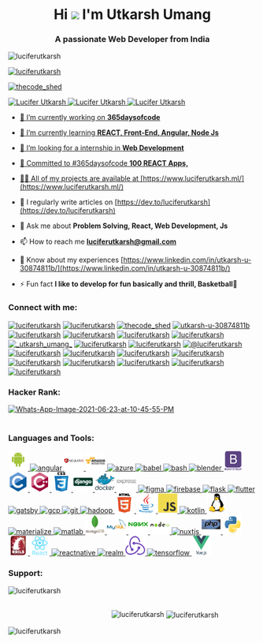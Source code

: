 <h1 align="center">Hi <img src="https://raw.githubusercontent.com/MartinHeinz/MartinHeinz/master/wave.gif" width="30px"> I'm Utkarsh Umang</h1>
<h3 align="center">A passionate Web Developer from India</h3>
<p align="left"> <img src="https://komarev.com/ghpvc/?username=luciferutkarsh&label=Profile%20views&color=0e75b6&style=flat" alt="luciferutkarsh" /> </p>

<p align="left"> <a href="https://github.com/ryo-ma/github-profile-trophy"><img src="https://github-profile-trophy.vercel.app/?username=luciferutkarsh" alt="luciferutkarsh" /></a> </p>

<p align="left"> <a href="https://twitter.com/thecode_shed" target="blank"><img src="https://img.shields.io/twitter/follow/thecode_shed?logo=twitter&style=for-the-badge" alt="thecode_shed" /></a> </p>


<p align="left"> <a href="https://www.linkedin.com/in/utkarsh-u-30874811b/" target="blank"><img src="https://cdns.iconmonstr.com/wp-content/assets/preview/2012/240/iconmonstr-linkedin-3.png" alt="Lucifer Utkarsh" width="42" </a>
<a href="https://www.luciferutkarsh.ml/" target="_blank"><img src="https://img.icons8.com/ios/452/domain.png" alt="Lucifer Utkarsh" width="42" </a>
<a href="https://www.hackerrank.com/utkarsh_umangayu" target="blank"><img src="https://upload.wikimedia.org/wikipedia/commons/4/40/HackerRank_Icon-1000px.png" alt="Lucifer Utkarsh" width="42" </a>
</p>

- 🔭 I’m currently working on **365daysofcode**

- 🌱 I’m currently learning **REACT, Front-End, Angular, Node Js**

- 👯 I’m looking for a internship in **Web Development**

- 🚧 Committed to #365daysofcode **100 REACT Apps,**

- 👨‍💻 All of my projects are available at [https://www.luciferutkarsh.ml/](https://www.luciferutkarsh.ml/)

- 📝 I regularly write articles on [https://dev.to/luciferutkarsh](https://dev.to/luciferutkarsh)

- 💬 Ask me about **Problem Solving, React, Web Development, Js**

- 📫 How to reach me **luciferutkarsh@gmail.com**

- 📄 Know about my experiences [https://www.linkedin.com/in/utkarsh-u-30874811b/](https://www.linkedin.com/in/utkarsh-u-30874811b/)

- ⚡ Fun fact **I like to develop for fun basically and thrill, Basketball🏀**

<h3 align="left">Connect with me:</h3>
<p align="left">
<a href="https://codepen.io/luciferutkarsh" target="blank"><img align="center" src="https://raw.githubusercontent.com/rahuldkjain/github-profile-readme-generator/master/src/images/icons/Social/codepen.svg" alt="luciferutkarsh" height="30" width="40" /></a>
<a href="https://dev.to/luciferutkarsh" target="blank"><img align="center" src="https://cdn.jsdelivr.net/npm/simple-icons@3.0.1/icons/dev-dot-to.svg" alt="luciferutkarsh" height="30" width="40" /></a>
<a href="https://twitter.com/thecode_shed" target="blank"><img align="center" src="https://raw.githubusercontent.com/rahuldkjain/github-profile-readme-generator/master/src/images/icons/Social/twitter.svg" alt="thecode_shed" height="30" width="40" /></a>
<a href="https://linkedin.com/in/utkarsh-u-30874811b" target="blank"><img align="center" src="https://raw.githubusercontent.com/rahuldkjain/github-profile-readme-generator/master/src/images/icons/Social/linked-in-alt.svg" alt="utkarsh-u-30874811b" height="30" width="40" /></a>
<a href="https://stackoverflow.com/users/luciferutkarsh" target="blank"><img align="center" src="https://raw.githubusercontent.com/rahuldkjain/github-profile-readme-generator/master/src/images/icons/Social/stack-overflow.svg" alt="luciferutkarsh" height="30" width="40" /></a>
<a href="https://codesandbox.com/luciferutkarsh" target="blank"><img align="center" src="https://cdn.jsdelivr.net/npm/simple-icons@3.0.1/icons/codesandbox.svg" alt="luciferutkarsh" height="30" width="40" /></a>
<a href="https://kaggle.com/luciferutkarsh" target="blank"><img align="center" src="https://raw.githubusercontent.com/rahuldkjain/github-profile-readme-generator/master/src/images/icons/Social/kaggle.svg" alt="luciferutkarsh" height="30" width="40" /></a>
<a href="https://fb.com/luciferutkarsh" target="blank"><img align="center" src="https://raw.githubusercontent.com/rahuldkjain/github-profile-readme-generator/master/src/images/icons/Social/facebook.svg" alt="luciferutkarsh" height="30" width="40" /></a>
<a href="https://instagram.com/_utkarsh_umang_" target="blank"><img align="center" src="https://raw.githubusercontent.com/rahuldkjain/github-profile-readme-generator/master/src/images/icons/Social/instagram.svg" alt="_utkarsh_umang_" height="30" width="40" /></a>
<a href="https://dribbble.com/luciferutkarsh" target="blank"><img align="center" src="https://raw.githubusercontent.com/rahuldkjain/github-profile-readme-generator/master/src/images/icons/Social/dribbble.svg" alt="luciferutkarsh" height="30" width="40" /></a>
<a href="https://www.behance.net/luciferutkarsh" target="blank"><img align="center" src="https://raw.githubusercontent.com/rahuldkjain/github-profile-readme-generator/master/src/images/icons/Social/behance.svg" alt="luciferutkarsh" height="30" width="40" /></a>
<a href="https://medium.com/@luciferutkarsh" target="blank"><img align="center" src="https://raw.githubusercontent.com/rahuldkjain/github-profile-readme-generator/master/src/images/icons/Social/medium.svg" alt="@luciferutkarsh" height="30" width="40" /></a>
<a href="https://www.youtube.com/c/luciferutkarsh" target="blank"><img align="center" src="https://raw.githubusercontent.com/rahuldkjain/github-profile-readme-generator/master/src/images/icons/Social/youtube.svg" alt="luciferutkarsh" height="30" width="40" /></a>
<a href="https://www.codechef.com/users/luciferutkarsh" target="blank"><img align="center" src="https://cdn.jsdelivr.net/npm/simple-icons@3.1.0/icons/codechef.svg" alt="luciferutkarsh" height="30" width="40" /></a>
<a href="https://www.hackerrank.com/luciferutkarsh" target="blank"><img align="center" src="https://raw.githubusercontent.com/rahuldkjain/github-profile-readme-generator/master/src/images/icons/Social/hackerrank.svg" alt="luciferutkarsh" height="30" width="40" /></a>
<a href="https://codeforces.com/profile/luciferutkarsh" target="blank"><img align="center" src="https://cdn.jsdelivr.net/npm/simple-icons@3.0.1/icons/codeforces.svg" alt="luciferutkarsh" height="30" width="40" /></a>
<a href="https://www.leetcode.com/luciferutkarsh" target="blank"><img align="center" src="https://raw.githubusercontent.com/rahuldkjain/github-profile-readme-generator/master/src/images/icons/Social/leet-code.svg" alt="luciferutkarsh" height="30" width="40" /></a>
<a href="https://www.hackerearth.com/luciferutkarsh" target="blank"><img align="center" src="https://raw.githubusercontent.com/rahuldkjain/github-profile-readme-generator/master/src/images/icons/Social/hackerearth.svg" alt="luciferutkarsh" height="30" width="40" /></a>
<a href="https://auth.geeksforgeeks.org/user/luciferutkarsh" target="blank"><img align="center" src="https://raw.githubusercontent.com/rahuldkjain/github-profile-readme-generator/master/src/images/icons/Social/geeks-for-geeks.svg" alt="luciferutkarsh" height="30" width="40" /></a>
<a href="https://www.topcoder.com/members/luciferutkarsh" target="blank"><img align="center" src="https://cdn.jsdelivr.net/npm/simple-icons@3.0.1/icons/topcoder.svg" alt="luciferutkarsh" height="30" width="40" /></a>
<a href="https://discord.gg/luciferutkarsh" target="blank"><img align="center" src="https://raw.githubusercontent.com/rahuldkjain/github-profile-readme-generator/master/src/images/icons/Social/discord.svg" alt="luciferutkarsh" height="30" width="40" /></a>
</p>

<h3 align="left">Hacker Rank:</h3>
<a href="https://www.hackerrank.com/utkarsh_umangayu"><img src="https://i.ibb.co/LS0FDhf/Whats-App-Image-2021-06-23-at-10-45-55-PM.jpg" alt="Whats-App-Image-2021-06-23-at-10-45-55-PM" border="0"></a><br /><br />

<h3 align="left">Languages and Tools:</h3>
<p align="left"> <a href="https://developer.android.com" target="_blank"> <img src="https://raw.githubusercontent.com/devicons/devicon/master/icons/android/android-original-wordmark.svg" alt="android" width="40" height="40"/> </a> <a href="https://angular.io" target="_blank"> <img src="https://angular.io/assets/images/logos/angular/angular.svg" alt="angular" width="40" height="40"/> </a> <a href="https://angular.io" target="_blank"> <img src="https://raw.githubusercontent.com/devicons/devicon/master/icons/angularjs/angularjs-original-wordmark.svg" alt="angularjs" width="40" height="40"/> </a> <a href="https://aws.amazon.com" target="_blank"> <img src="https://raw.githubusercontent.com/devicons/devicon/master/icons/amazonwebservices/amazonwebservices-original-wordmark.svg" alt="aws" width="40" height="40"/> </a> <a href="https://azure.microsoft.com/en-in/" target="_blank"> <img src="https://www.vectorlogo.zone/logos/microsoft_azure/microsoft_azure-icon.svg" alt="azure" width="40" height="40"/> </a> <a href="https://babeljs.io/" target="_blank"> <img src="https://www.vectorlogo.zone/logos/babeljs/babeljs-icon.svg" alt="babel" width="40" height="40"/> </a> <a href="https://www.gnu.org/software/bash/" target="_blank"> <img src="https://www.vectorlogo.zone/logos/gnu_bash/gnu_bash-icon.svg" alt="bash" width="40" height="40"/> </a> <a href="https://www.blender.org/" target="_blank"> <img src="https://download.blender.org/branding/community/blender_community_badge_white.svg" alt="blender" width="40" height="40"/> </a> <a href="https://getbootstrap.com" target="_blank"> <img src="https://raw.githubusercontent.com/devicons/devicon/master/icons/bootstrap/bootstrap-plain-wordmark.svg" alt="bootstrap" width="40" height="40"/> </a> <a href="https://www.cprogramming.com/" target="_blank"> <img src="https://raw.githubusercontent.com/devicons/devicon/master/icons/c/c-original.svg" alt="c" width="40" height="40"/> </a> <a href="https://www.w3schools.com/cpp/" target="_blank"> <img src="https://raw.githubusercontent.com/devicons/devicon/master/icons/cplusplus/cplusplus-original.svg" alt="cplusplus" width="40" height="40"/> </a> <a href="https://www.w3schools.com/css/" target="_blank"> <img src="https://raw.githubusercontent.com/devicons/devicon/master/icons/css3/css3-original-wordmark.svg" alt="css3" width="40" height="40"/> </a> <a href="https://www.djangoproject.com/" target="_blank"> <img src="https://raw.githubusercontent.com/devicons/devicon/master/icons/django/django-original.svg" alt="django" width="40" height="40"/> </a> <a href="https://www.docker.com/" target="_blank"> <img src="https://raw.githubusercontent.com/devicons/devicon/master/icons/docker/docker-original-wordmark.svg" alt="docker" width="40" height="40"/> </a> <a href="https://expressjs.com" target="_blank"> <img src="https://raw.githubusercontent.com/devicons/devicon/master/icons/express/express-original-wordmark.svg" alt="express" width="40" height="40"/> </a> <a href="https://www.figma.com/" target="_blank"> <img src="https://www.vectorlogo.zone/logos/figma/figma-icon.svg" alt="figma" width="40" height="40"/> </a> <a href="https://firebase.google.com/" target="_blank"> <img src="https://www.vectorlogo.zone/logos/firebase/firebase-icon.svg" alt="firebase" width="40" height="40"/> </a> <a href="https://flask.palletsprojects.com/" target="_blank"> <img src="https://www.vectorlogo.zone/logos/pocoo_flask/pocoo_flask-icon.svg" alt="flask" width="40" height="40"/> </a> <a href="https://flutter.dev" target="_blank"> <img src="https://www.vectorlogo.zone/logos/flutterio/flutterio-icon.svg" alt="flutter" width="40" height="40"/> </a> <a href="https://www.gatsbyjs.com/" target="_blank"> <img src="https://www.vectorlogo.zone/logos/gatsbyjs/gatsbyjs-icon.svg" alt="gatsby" width="40" height="40"/> </a> <a href="https://cloud.google.com" target="_blank"> <img src="https://www.vectorlogo.zone/logos/google_cloud/google_cloud-icon.svg" alt="gcp" width="40" height="40"/> </a> <a href="https://git-scm.com/" target="_blank"> <img src="https://www.vectorlogo.zone/logos/git-scm/git-scm-icon.svg" alt="git" width="40" height="40"/> </a> <a href="https://hadoop.apache.org/" target="_blank"> <img src="https://www.vectorlogo.zone/logos/apache_hadoop/apache_hadoop-icon.svg" alt="hadoop" width="40" height="40"/> </a> <a href="https://www.w3.org/html/" target="_blank"> <img src="https://raw.githubusercontent.com/devicons/devicon/master/icons/html5/html5-original-wordmark.svg" alt="html5" width="40" height="40"/> </a> <a href="https://www.java.com" target="_blank"> <img src="https://raw.githubusercontent.com/devicons/devicon/master/icons/java/java-original.svg" alt="java" width="40" height="40"/> </a> <a href="https://developer.mozilla.org/en-US/docs/Web/JavaScript" target="_blank"> <img src="https://raw.githubusercontent.com/devicons/devicon/master/icons/javascript/javascript-original.svg" alt="javascript" width="40" height="40"/> </a> <a href="https://kotlinlang.org" target="_blank"> <img src="https://www.vectorlogo.zone/logos/kotlinlang/kotlinlang-icon.svg" alt="kotlin" width="40" height="40"/> </a> <a href="https://www.linux.org/" target="_blank"> <img src="https://raw.githubusercontent.com/devicons/devicon/master/icons/linux/linux-original.svg" alt="linux" width="40" height="40"/> </a> <a href="https://materializecss.com/" target="_blank"> <img src="https://raw.githubusercontent.com/prplx/svg-logos/5585531d45d294869c4eaab4d7cf2e9c167710a9/svg/materialize.svg" alt="materialize" width="40" height="40"/> </a> <a href="https://www.mathworks.com/" target="_blank"> <img src="https://upload.wikimedia.org/wikipedia/commons/2/21/Matlab_Logo.png" alt="matlab" width="40" height="40"/> </a> <a href="https://www.mongodb.com/" target="_blank"> <img src="https://raw.githubusercontent.com/devicons/devicon/master/icons/mongodb/mongodb-original-wordmark.svg" alt="mongodb" width="40" height="40"/> </a> <a href="https://www.mysql.com/" target="_blank"> <img src="https://raw.githubusercontent.com/devicons/devicon/master/icons/mysql/mysql-original-wordmark.svg" alt="mysql" width="40" height="40"/> </a> <a href="https://www.nginx.com" target="_blank"> <img src="https://raw.githubusercontent.com/devicons/devicon/master/icons/nginx/nginx-original.svg" alt="nginx" width="40" height="40"/> </a> <a href="https://nodejs.org" target="_blank"> <img src="https://raw.githubusercontent.com/devicons/devicon/master/icons/nodejs/nodejs-original-wordmark.svg" alt="nodejs" width="40" height="40"/> </a> <a href="https://nuxtjs.org/" target="_blank"> <img src="https://www.vectorlogo.zone/logos/nuxtjs/nuxtjs-icon.svg" alt="nuxtjs" width="40" height="40"/> </a> <a href="https://www.php.net" target="_blank"> <img src="https://raw.githubusercontent.com/devicons/devicon/master/icons/php/php-original.svg" alt="php" width="40" height="40"/> </a> <a href="https://www.python.org" target="_blank"> <img src="https://raw.githubusercontent.com/devicons/devicon/master/icons/python/python-original.svg" alt="python" width="40" height="40"/> </a> <a href="https://rubyonrails.org" target="_blank"> <img src="https://raw.githubusercontent.com/devicons/devicon/master/icons/rails/rails-original-wordmark.svg" alt="rails" width="40" height="40"/> </a> <a href="https://reactjs.org/" target="_blank"> <img src="https://raw.githubusercontent.com/devicons/devicon/master/icons/react/react-original-wordmark.svg" alt="react" width="40" height="40"/> </a> <a href="https://reactnative.dev/" target="_blank"> <img src="https://reactnative.dev/img/header_logo.svg" alt="reactnative" width="40" height="40"/> </a> <a href="https://realm.io/" target="_blank"> <img src="https://raw.githubusercontent.com/bestofjs/bestofjs-webui/8665e8c267a0215f3159df28b33c365198101df5/public/logos/realm.svg" alt="realm" width="40" height="40"/> </a> <a href="https://redux.js.org" target="_blank"> <img src="https://raw.githubusercontent.com/devicons/devicon/master/icons/redux/redux-original.svg" alt="redux" width="40" height="40"/> </a> <a href="https://www.tensorflow.org" target="_blank"> <img src="https://www.vectorlogo.zone/logos/tensorflow/tensorflow-icon.svg" alt="tensorflow" width="40" height="40"/> </a> <a href="https://vuejs.org/" target="_blank"> <img src="https://raw.githubusercontent.com/devicons/devicon/master/icons/vuejs/vuejs-original-wordmark.svg" alt="vuejs" width="40" height="40"/> </a> </p>


<h3 align="left">Support:</h3>
<p><a href="https://www.buymeacoffee.com/luciferutkarsh"> <img align="left" src="https://cdn.buymeacoffee.com/buttons/v2/default-yellow.png" height="50" width="210" alt="luciferutkarsh" /></a></p><br><br>


<p><img align="left" src="https://github-readme-stats.vercel.app/api/top-langs?username=luciferutkarsh&show_icons=true&locale=en&layout=compact" alt="luciferutkarsh" /></p>

<p>&nbsp;<img align="center" src="https://github-readme-stats.vercel.app/api?username=luciferutkarsh&show_icons=true&locale=en" alt="luciferutkarsh" /></p>

<p><img align="center" src="https://github-readme-streak-stats.herokuapp.com/?user=luciferutkarsh&" alt="luciferutkarsh" /></p>

